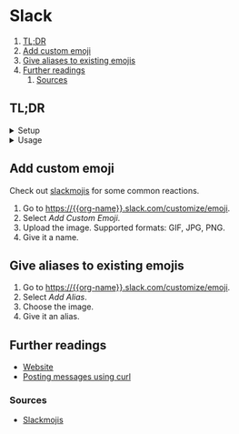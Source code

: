 # Slack

1. [TL;DR](#tldr)
1. [Add custom emoji](#add-custom-emoji)
1. [Give aliases to existing emojis](#give-aliases-to-existing-emojis)
1. [Further readings](#further-readings)
   1. [Sources](#sources)

## TL;DR

<details>
  <summary>Setup</summary>

```sh
brew install --cask 'slack'
mas install '803453959'
```

</details>

<details>
  <summary>Usage</summary>

```sh
# Send notifications to channels
curl -X POST -H 'Content-type: application/json' \
  --data '{"text": "Staging DB restore completed successfully"}' \
  'https://hooks.slack.com/services/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'
```

</details>

<!-- Uncomment if used
<details>
  <summary>Real world use cases</summary>

```sh
```

</details>
-->

## Add custom emoji

Check out [slackmojis] for some common reactions.

1. Go to <https://{{org-name}}.slack.com/customize/emoji>.
1. Select _Add Custom Emoji_.
1. Upload the image.
   Supported formats: GIF, JPG, PNG.
1. Give it a name.

## Give aliases to existing emojis

1. Go to <https://{{org-name}}.slack.com/customize/emoji>.
1. Select _Add Alias_.
1. Choose the image.
1. Give it an alias.

## Further readings

- [Website]
- [Posting messages using curl]

### Sources

- [Slackmojis]

<!--
  Reference
  ═╬═Time══
  -->

<!-- In-article sections -->
<!-- Knowledge base -->
<!-- Files -->
<!-- Upstream -->
[posting messages using curl]: https://api.slack.com/tutorials/tracks/posting-messages-with-curl
[website]: https://slack.com/

<!-- Others -->
[slackmojis]: https://slackmojis.com/
